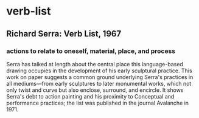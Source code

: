 # verb-list

<h2>Richard Serra: Verb List, 1967</h2>
        <h3>actions to relate to oneself, material, place, and process</h3>
        <p>
          Serra has talked at length about the central place this language-based
          drawing occupies in the development of his early sculptural practice.
          This work on paper suggests a common ground underlying Serra's
          practices in all mediums—from early sculptures to later monumental
          works, which not only twist and curve but also enclose, surround, and
          encircle. It shows Serra's debt to action painting and his proximity
          to Conceptual and performance practices; the list was published in the
          journal Avalanche in 1971.
        </p>
